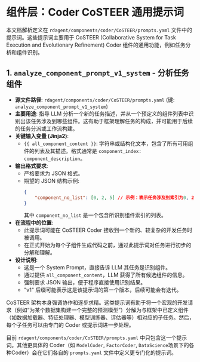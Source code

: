 # 组件层：Coder CoSTEER 通用提示词

本文档解析定义在 `rdagent/components/coder/CoSTEER/prompts.yaml` 文件中的提示词。这些提示词主要用于 CoSTEER (Collaborative System for Task Execution and Evolutionary Refinement) Coder 组件的通用功能，例如任务分析和组件识别。

## 1. `analyze_component_prompt_v1_system` - 分析任务组件

-   **源文件路径**: `rdagent/components/coder/CoSTEER/prompts.yaml` (键: `analyze_component_prompt_v1_system`)
-   **主要用途**:
    指导 LLM 分析一个新的任务描述，并从一个预定义的组件列表中识别出该任务涉及到哪些组件。这有助于框架理解任务的构成，并可能用于后续的任务分派或工作流构建。
-   **关键输入变量 (Jinja2)**:
    -   `{{ all_component_content }}`: 字符串或结构化文本，包含了所有可用组件的列表及其描述。格式通常是 `component_index: component_description`。
-   **输出格式要求**:
    -   严格要求为 JSON 格式。
    -   期望的 JSON 结构示例:
        ```json
        {
            "component_no_list": [0, 2, 5] // 示例：表示任务涉及到索引为0, 2, 5的组件
        }
        ```
        其中 `component_no_list` 是一个包含所识别组件索引的列表。
-   **在流程中的位置**:
    -   此提示词可能在 CoSTEER Coder 接收到一个新的、较复杂的开发任务时被调用。
    -   在正式开始为每个子组件生成代码之前，通过此提示词对任务进行初步的分解和理解。
-   **设计说明**:
    -   这是一个 System Prompt，直接告诉 LLM 其任务是识别组件。
    -   通过提供 `all_component_content`，LLM 获得了所有候选组件的信息。
    -   强制要求 JSON 输出，便于程序直接使用识别结果。
    -   "v1" 后缀可能表示这是该提示词的第一个版本，后续可能会有迭代。

CoSTEER 架构本身强调协作和逐步求精。这类提示词有助于将一个宏观的开发请求（例如“为某个数据集构建一个完整的预测模型”）分解为与框架中已定义组件（如数据加载器、特征处理器、模型训练器、评估器等）相对应的子任务。然后，每个子任务可以由专门的 Coder 或提示词进一步处理。

目前 `rdagent/components/coder/CoSTEER/prompts.yaml` 中只包含这一个提示词。其他更具体的 Coder（如 `ModelCoder`, `FactorCoder`, `DataScience`场景下的各种Coder）会在它们各自的 `prompts.yaml` 文件中定义更专门化的提示词。
